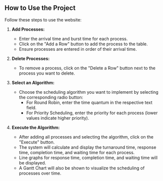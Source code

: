## How to Use the Project

Follow these steps to use the website:

1. **Add Processes:**
   - Enter the arrival time and burst time for each process.
   - Click on the "Add a Row" button to add the process to the table.
   - Ensure processes are entered in order of their arrival time.

2. **Delete Processes:**
   - To remove a process, click on the "Delete a Row" button next to the process you want to delete.

3. **Select an Algorithm:**
   - Choose the scheduling algorithm you want to implement by selecting the corresponding radio button:
     - For Round Robin, enter the time quantum in the respective text field.
     - For Priority Scheduling, enter the priority for each process (lower values indicate higher priority).

4. **Execute the Algorithm:**
   - After adding all processes and selecting the algorithm, click on the "Execute" button.
   - The system will calculate and display the turnaround time, response time, completion time, and waiting time for each process.
   - Line graphs for response time, completion time, and waiting time will be displayed.
   - A Gantt Chart will also be shown to visualize the scheduling of processes over time.

